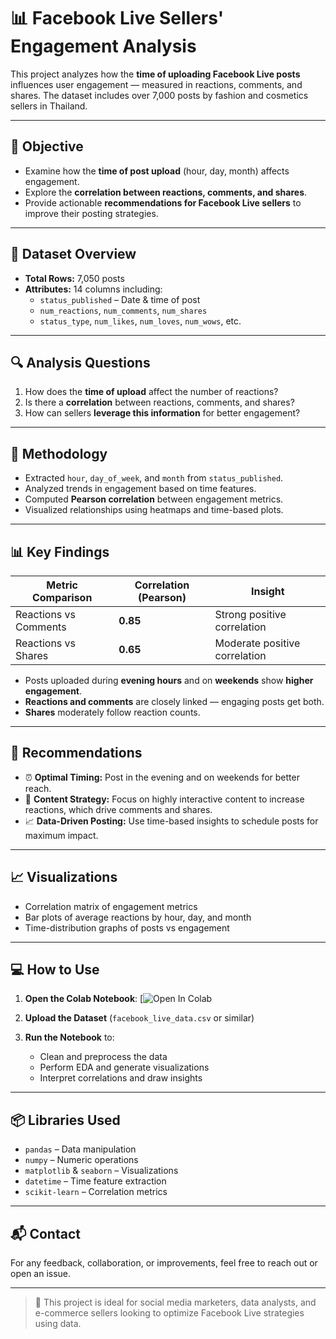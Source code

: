 # 📊 Facebook Live Sellers' Engagement Analysis

This project analyzes how the **time of uploading Facebook Live posts** influences user engagement — measured in reactions, comments, and shares. The dataset includes over 7,000 posts by fashion and cosmetics sellers in Thailand.

---

## 🎯 Objective

- Examine how the **time of post upload** (hour, day, month) affects engagement.
- Explore the **correlation between reactions, comments, and shares**.
- Provide actionable **recommendations for Facebook Live sellers** to improve their posting strategies.

---

## 📁 Dataset Overview

- **Total Rows:** 7,050 posts  
- **Attributes:** 14 columns including:
  - `status_published` – Date & time of post
  - `num_reactions`, `num_comments`, `num_shares`
  - `status_type`, `num_likes`, `num_loves`, `num_wows`, etc.

---

## 🔍 Analysis Questions

1. How does the **time of upload** affect the number of reactions?
2. Is there a **correlation** between reactions, comments, and shares?
3. How can sellers **leverage this information** for better engagement?

---

## 🧠 Methodology

- Extracted `hour`, `day_of_week`, and `month` from `status_published`.
- Analyzed trends in engagement based on time features.
- Computed **Pearson correlation** between engagement metrics.
- Visualized relationships using heatmaps and time-based plots.

---

## 📊 Key Findings

| Metric Comparison | Correlation (Pearson) | Insight |
|-------------------|------------------------|---------|
| Reactions vs Comments | **0.85** | Strong positive correlation |
| Reactions vs Shares   | **0.65** | Moderate positive correlation |

- Posts uploaded during **evening hours** and on **weekends** show **higher engagement**.
- **Reactions and comments** are closely linked — engaging posts get both.
- **Shares** moderately follow reaction counts.

---

## 📌 Recommendations

- ⏰ **Optimal Timing:** Post in the evening and on weekends for better reach.
- 🎯 **Content Strategy:** Focus on highly interactive content to increase reactions, which drive comments and shares.
- 📈 **Data-Driven Posting:** Use time-based insights to schedule posts for maximum impact.

---

## 📈 Visualizations

- Correlation matrix of engagement metrics
- Bar plots of average reactions by hour, day, and month
- Time-distribution graphs of posts vs engagement

---

## 💻 How to Use

1. **Open the Colab Notebook**:
   [![Open In Colab](https://colab.research.google.com/drive/1TXYzyhqr6ITkOvKQOyWTAr3VNZ28VypC)  

2. **Upload the Dataset** (`facebook_live_data.csv` or similar)

3. **Run the Notebook** to:
   - Clean and preprocess the data
   - Perform EDA and generate visualizations
   - Interpret correlations and draw insights

---

## 📦 Libraries Used

- `pandas` – Data manipulation  
- `numpy` – Numeric operations  
- `matplotlib` & `seaborn` – Visualizations  
- `datetime` – Time feature extraction  
- `scikit-learn` – Correlation metrics

---

## 📬 Contact

For any feedback, collaboration, or improvements, feel free to reach out or open an issue.

---

> 🚀 This project is ideal for social media marketers, data analysts, and e-commerce sellers looking to optimize Facebook Live strategies using data.
